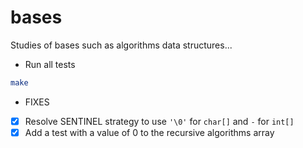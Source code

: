 # bases
Studies of bases such as algorithms data structures...

- Run all tests
```BASH
make
```

- FIXES
- [x] Resolve SENTINEL strategy to use `'\0'` for `char[]` and `-` for `int[]`
- [x] Add a test with a value of 0 to the recursive algorithms array
